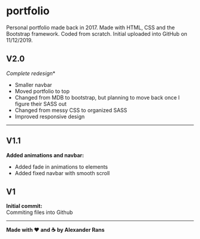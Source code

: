 # portfolio
Personal portfolio made back in 2017. Made with HTML, CSS and the Bootstrap framework. Coded from scratch. Initial uploaded into GitHub on 11/12/2019.

## V2.0
*Complete redesign**
* Smaller navbar
* Moved portfolio to top
* Changed from MDB to bootstrap, but planning to move back once I figure their SASS out
* Changed from messy CSS to organized SASS
* Improved responsive design

---

## V1.1
**Added animations and navbar:**
* Added fade in animations to elements
* Added fixed navbar with smooth scroll

## V1
**Initial commit:**  
Commiting files into Github

---

**Made with :heart: and :coffee: by Alexander Rans**
